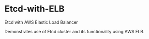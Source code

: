 Etcd-with-ELB
=============

Etcd with AWS Elastic Load Balancer

Demonstrates use of Etcd cluster and its functionality using AWS ELB.
